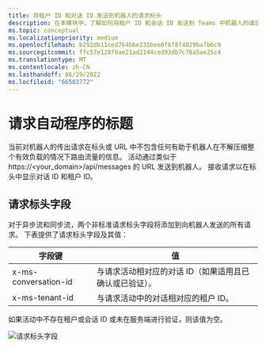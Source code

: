 ```yaml
---
title: 将租户 ID 和对话 ID 发送到机器人的请求标头
description: 在本模块中，了解如何将租户 ID 和会话 ID 发送到 Teams 中机器人的请求标头。
ms.topic: conceptual
ms.localizationpriority: medium
ms.openlocfilehash: b292db11ced764bbe235bee0f6f8f4829ba7b6c9
ms.sourcegitcommit: ffc57e128f0ae21ad2144ced93db7c78a5ae25c4
ms.translationtype: MT
ms.contentlocale: zh-CN
ms.lasthandoff: 06/29/2022
ms.locfileid: "66503772"
---
```

# <a name="request-headers-of-the-bot"></a>请求自动程序的标题

当前对机器人的传出请求在标头或 URL 中不包含任何有助于机器人在不解压缩整个有效负载的情况下路由流量的信息。 活动通过类似于 https://<your_domain>/api/messages 的 URL 发送到机器人。 接收请求以在标头中显示对话 ID 和租户 ID。

## <a name="request-header-fields"></a>请求标头字段

对于异步流和同步流，两个非标准请求标头字段将添加到向机器人发送的所有请求。 下表提供了请求标头字段及其值：

| 字段键 | 值 |
|----------------|-----------------|
| x-ms-conversation-id | 与请求活动相对应的对话 ID（如果适用且已确认或已验证）。 |
| x-ms-tenant-id | 与请求活动中的对话相对应的租户 ID。 |

如果活动中不存在租户或会话 ID 或未在服务端进行验证，则该值为空。

![请求标头字段](~/assets/images/bots/requestheaderfields.png)
